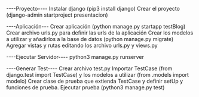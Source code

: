 ----Proyecto----
Instalar django (pip3 install django)
Crear el proyecto (django-admin startproject presentacion)

----Aplicación---
Crear aplicación (python manage.py startapp testBlog)
Crear archivo urls.py para definir las urls de la aplicación
Crear los modelos a utilizar y añadirlos a la base de datos (python manage.py migrate)
Agregar vistas y rutas editando los archivo urls.py y views.py

----Ejecutar Servidor----
python3 manage.py runserver

----Generar Test----
Crear archivo test.py
Importar TestCase (from django.test import TestCase) y los modelos a utilizar (from .models import modelo)
Crear clase de prueba que extienda TestCase y definir setUp y funciones de prueba.
Ejecutar prueba (python3 manage.py test)
